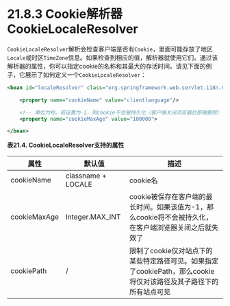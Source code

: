 # 21.8.3 Cookie解析器CookieLocaleResolver

`CookieLocaleResolver`解析会检查客户端是否有`Cookie`，里面可能存放了地区`Locale`或时区`TimeZone`信息。如果检查到相应的值，解析器就使用它们。通过该解析器的属性，你可以指定cookie的名称和其最大的存活时间。请见下面的例子，它展示了如何定义一个`CookieLocaleResolver`：

```xml
<bean id="localeResolver" class="org.springframework.web.servlet.i18n.CookieLocaleResolver">

    <property name="cookieName" value="clientlanguage"/>

    <!-- 单位为秒。若设置为-1，则cookie不会被持久化（客户端关闭浏览器后即被删除） -->
    <property name="cookieMaxAge" value="100000">

</bean>
```

**表21.4. CookieLocaleResolver支持的属性**

| 属性 | 默认值 | 描述 |
| --- | --- | --- |
| cookieName | classname + LOCALE | cookie名 |
| cookieMaxAge | Integer.MAX_INT | cookie被保存在客户端的最长时间。如果该值为-1，那么cookie将不会被持久化，在客户端浏览器关闭之后就失效了 |
| cookiePath | / | 限制了cookie仅对站点下的某些特定路径可见。如果指定了cookiePath，那么cookie将仅对该路径及其子路径下的所有站点可见 |
